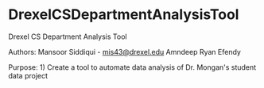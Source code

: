 # DrexelCSDepartmentAnalysisTool
Drexel CS Department Analysis Tool

Authors:
	Mansoor Siddiqui - mis43@drexel.edu
	Amndeep
	Ryan Efendy

Purpose:
	1) Create a tool to automate data analysis of Dr. Mongan's student data project